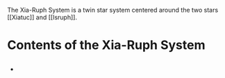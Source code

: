 The Xia-Ruph System is a twin star system centered around the two stars [[Xiatuc]] and [[Isruph]].

# Contents of the Xia-Ruph System
- ##